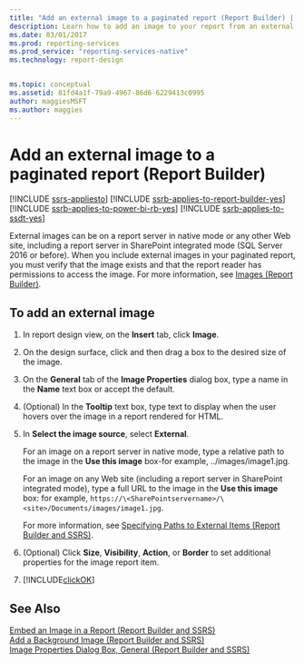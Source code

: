 ```yaml
---
title: "Add an external image to a paginated report (Report Builder) | Microsoft Docs"
description: Learn how to add an image to your report from an external source with appropriate verification and permissions in Report Builder. 
ms.date: 03/01/2017
ms.prod: reporting-services
ms.prod_service: "reporting-services-native"
ms.technology: report-design


ms.topic: conceptual
ms.assetid: 81fd4a1f-79a9-4967-86d6-6229413c0995
author: maggiesMSFT
ms.author: maggies
---
```

# Add an external image to a paginated report (Report Builder)

[!INCLUDE [ssrs-appliesto](../../includes/ssrs-appliesto.md)] [!INCLUDE [ssrb-applies-to-report-builder-yes](../../includes/ssrb-applies-to-report-builder-yes.md)] [!INCLUDE [ssrb-applies-to-power-bi-rb-yes](../../includes/ssrb-applies-to-power-bi-rb-yes.md)] [!INCLUDE [ssrb-applies-to-ssdt-yes](../../includes/ssrb-applies-to-ssdt-yes.md)]

External images can be on a report server in native mode or any other Web site, including a report server in SharePoint integrated mode (SQL Server 2016 or before). When you include external images in your paginated report, you must verify that the image exists and that the report reader has permissions to access the image. For more information, see [Images &#40;Report Builder&#41;](../../reporting-services/report-design/images-report-builder-and-ssrs.md).  
 
## To add an external image  
  
1.  In report design view, on the **Insert** tab, click **Image**.  
  
2.  On the design surface, click and then drag a box to the desired size of the image.  
  
3.  On the **General** tab of the **Image Properties** dialog box, type a name in the **Name** text box or accept the default.  
  
4.  (Optional) In the **Tooltip** text box, type text to display when the user hovers over the image in a report rendered for HTML.  
  
5.  In **Select the image source**, select **External**.  
  
    For an image on a report server in native mode, type a relative path to the image in the **Use this image** box-for example, ../images/image1.jpg.  
  
    For an image on any Web site (including a report server in SharePoint integrated mode), type a full URL to the image in the **Use this image** box: for example, `https://\<SharePointservername>/\<site>/Documents/images/image1.jpg`.  
  
    For more information, see [Specifying Paths to External Items &#40;Report Builder and SSRS&#41;](../../reporting-services/report-design/specifying-paths-to-external-items-report-builder-and-ssrs.md).  
  
6.  (Optional) Click **Size**, **Visibility**, **Action**, or **Border** to set additional properties for the image report item.  
  
7.  [!INCLUDE[clickOK](../../includes/clickok-md.md)]  
  
## See Also  
 [Embed an Image in a Report &#40;Report Builder and SSRS&#41;](../../reporting-services/report-design/embed-an-image-in-a-report-report-builder-and-ssrs.md)   
 [Add a Background Image &#40;Report Builder and SSRS&#41;](../../reporting-services/report-design/add-a-background-image-report-builder-and-ssrs.md)   
 [Image Properties Dialog Box, General &#40;Report Builder and SSRS&#41;](./images-report-builder-and-ssrs.md)  
  
